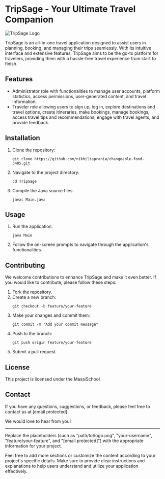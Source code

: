 # TripSage - Your Ultimate Travel Companion

![TripSage Logo]([D:\changeable-food-3405\TRIPSAGE.png](https://github.com/nikhiltaprania/changeable-food-3405/blob/main/TRIPSAGE.png))

TripSage is an all-in-one travel application designed to assist users in planning, booking, and managing their trips seamlessly. With its intuitive interface and extensive features, TripSage aims to be the go-to platform for travelers, providing them with a hassle-free travel experience from start to finish.

## Features

- Administrator role with functionalities to manage user accounts, platform statistics, access permissions, user-generated content, and travel information.
- Traveler role allowing users to sign up, log in, explore destinations and travel options, create itineraries, make bookings, manage bookings, access travel tips and recommendations, engage with travel agents, and provide feedback.

## Installation

1. Clone the repository:
   ```
   git clone https://github.com/nikhiltaprania/changeable-food-3405.git
   ```

2. Navigate to the project directory:
   ```
   cd TripSage
   ```

3. Compile the Java source files:
   ```
   javac Main.java
   ```

## Usage

1. Run the application:
   ```
   java Main
   ```

2. Follow the on-screen prompts to navigate through the application's functionalities.

## Contributing

We welcome contributions to enhance TripSage and make it even better. If you would like to contribute, please follow these steps:

1. Fork the repository.
2. Create a new branch: 
   ```
   git checkout -b feature/your-feature
   ```
3. Make your changes and commit them: 
   ```
   git commit -m "Add your commit message"
   ```
4. Push to the branch: 
   ```
   git push origin feature/your-feature
   ```
5. Submit a pull request.

## License

This project is licensed under the MasaiSchool

## Contact

If you have any questions, suggestions, or feedback, please feel free to contact us at [email protected]

We would love to hear from you!

---

Replace the placeholders (such as "path/to/logo.png", "your-username", "feature/your-feature", and "[email protected]") with the appropriate information for your project.

Feel free to add more sections or customize the content according to your project's specific details. Make sure to provide clear instructions and explanations to help users understand and utilize your application effectively.
